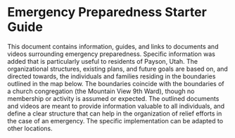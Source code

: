 # Emergency Preparedness Starter Guide
This document contains information, guides, and links to documents and videos surrounding emergency preparedness. Specific information was added that is particularly useful to residents of Payson, Utah. The organizational structures, existing plans, and future goals are based on, and directed towards, the individuals and families residing in the boundaries outlined in the map below. The boundaries coincide with the boundaries of a church congregation (the Mountain View 9th Ward), though no membership or activity is assumed or expected. The outlined documents and videos are meant to provide information valuable to all individuals, and define a clear structure that can help in the organization of relief efforts in the case of an emergency. The specific implementation can be adapted to other locations.

